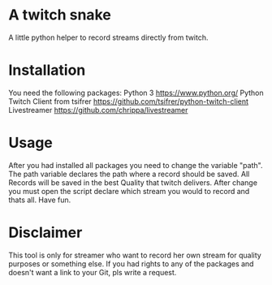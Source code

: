 # A twitch snake
A little python helper to record streams directly from twitch.

# Installation
You need the following packages:
Python 3 https://www.python.org/
Python Twitch Client from tsifrer https://github.com/tsifrer/python-twitch-client
Livestreamer https://github.com/chrippa/livestreamer

# Usage
After you had installed all packages you need to change the variable "path". The path variable declares the path where a record should be saved. All Records will be saved in the best Quality that twitch delivers. After change you must open the script declare which stream you would to record and thats all. Have fun.

# Disclaimer
This tool is only for streamer who want to record her own stream for quality purposes or something else. If you had rights to any of the packages and doesn't want a link to your Git, pls write a request.

